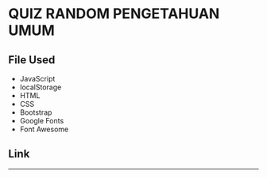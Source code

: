 # QUIZ RANDOM PENGETAHUAN UMUM

## File Used

- JavaScript
- localStorage 
- HTML
- CSS 
- Bootstrap
- Google Fonts
- Font Awesome 

## Link

---
